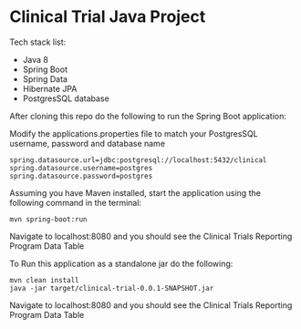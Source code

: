# Clinical Trial Java Project

Tech stack list:

 * Java 8
 * Spring Boot
 * Spring Data
 * Hibernate JPA
 * PostgresSQL database

After cloning this repo do the following to run the Spring Boot application:

Modify the applications.properties file to match your PostgresSQL username, password and database name
```
spring.datasource.url=jdbc:postgresql://localhost:5432/clinical
spring.datasource.username=postgres
spring.datasource.password=postgres
```

Assuming you have Maven installed, start the application using the following command in the terminal:
```
mvn spring-boot:run
```

Navigate to localhost:8080 and you should see the Clinical Trials Reporting Program Data Table


To Run this application as a standalone jar do the following:
```
mvn clean install
java -jar target/clinical-trial-0.0.1-SNAPSHOT.jar
```

Navigate to localhost:8080 and you should see the Clinical Trials Reporting Program Data Table